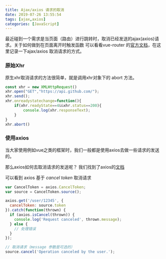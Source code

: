 ```yaml
---
title: Ajax/axios 请求的取消
date: 2019-07-26 13:55:54
tags: [ajax,axios]
categories: [JavaScript]
---
```


最近碰到一个需求是当页面（路由）进行跳转时，取消已经发送的ajax(axios)请求。关于如何做到在页面离开时触发函数 可以看看vue-router 的[官方文档](https://router.vuejs.org/zh/guide/advanced/navigation-guards.html)，在这里记录一下ajax/axios 取消请求的方式。

<!-- more -->

### 原始Xhr

原生xhr取消请求的方法很简单，就是调用xhr对象下的 abort 方法。

```javascript
const xhr = new XMLHttpRequest()
xhr.open("GET","https://api.github.com/");
xhr.send();
xhr.onreadystatechange=function(){
    if(xhr.readyState==4&&xhr.status==200){
        console.log(xhr.responseText);           
    }
}
xhr.abort()
```

### 使用axios

当大家使用例如vue之类的框架时，我们一般都是使用axios去做一些请求的发送的。

那么axios如何去取消请求的发送呢？ 我们找到了axios的[文档](https://www.kancloud.cn/yunye/axios/234845)

可以看到 axios 基于 *cancel token* 取消请求

```javascript
var CancelToken = axios.CancelToken;
var source = CancelToken.source();

axios.get('/user/12345', {
  cancelToken: source.token
}).catch(function(thrown) {
  if (axios.isCancel(thrown)) {
    console.log('Request canceled', thrown.message);
  } else {
    // 处理错误
  }
});

// 取消请求（message 参数是可选的）
source.cancel('Operation canceled by the user.');
```